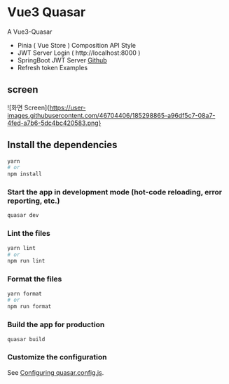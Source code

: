 # Vue3 Quasar
A Vue3-Quasar
 - Pinia ( Vue Store ) Composition API Style
 - JWT Server Login ( http://localhost:8000 )
 - SpringBoot JWT Server [Github]( https://github.com/k2red/spring-boot-jwt-vue3-quasar )
 - Refresh token Examples

## screen
![화면 Screen]{https://user-images.githubusercontent.com/46704406/185298865-a96df5c7-08a7-4fed-a7b6-5dc4bc420583.png}



## Install the dependencies
```bash
yarn
# or
npm install
```

### Start the app in development mode (hot-code reloading, error reporting, etc.)
```bash
quasar dev
```


### Lint the files
```bash
yarn lint
# or
npm run lint
```


### Format the files
```bash
yarn format
# or
npm run format
```



### Build the app for production
```bash
quasar build
```

### Customize the configuration
See [Configuring quasar.config.js](https://v2.quasar.dev/quasar-cli-webpack/quasar-config-js).
